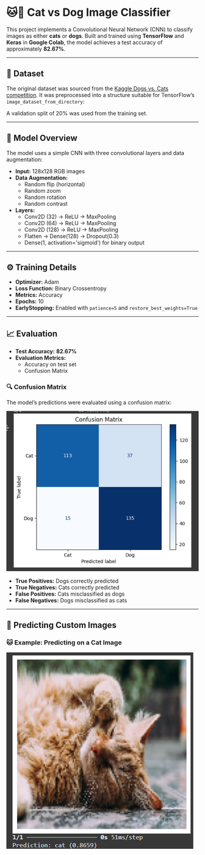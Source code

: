 
# 🐱🐶 Cat vs Dog Image Classifier

This project implements a Convolutional Neural Network (CNN) to classify images as either **cats** or **dogs**. Built and trained using **TensorFlow** and **Keras** in **Google Colab**, the model achieves a test accuracy of approximately **82.67%**.

---

## 📂 Dataset

The original dataset was sourced from the [Kaggle Dogs vs. Cats competition](https://www.kaggle.com/competitions/dogs-vs-cats). It was preprocessed into a structure suitable for TensorFlow’s `image_dataset_from_directory`:


A validation split of 20% was used from the training set.

---

## 🧠 Model Overview

The model uses a simple CNN with three convolutional layers and data augmentation:

- **Input:** 128x128 RGB images
- **Data Augmentation:**
  - Random flip (horizontal)
  - Random zoom
  - Random rotation
  - Random contrast
- **Layers:**
  - Conv2D (32) → ReLU → MaxPooling
  - Conv2D (64) → ReLU → MaxPooling
  - Conv2D (128) → ReLU → MaxPooling
  - Flatten → Dense(128) → Dropout(0.3)
  - Dense(1, activation='sigmoid') for binary output

---

## ⚙️ Training Details

- **Optimizer:** Adam  
- **Loss Function:** Binary Crossentropy  
- **Metrics:** Accuracy  
- **Epochs:** 10  
- **EarlyStopping:** Enabled with `patience=5` and `restore_best_weights=True`

---

## 📈 Evaluation

- **Test Accuracy:** **82.67%**
- **Evaluation Metrics:**
  - Accuracy on test set
  - Confusion Matrix

### 🔍 Confusion Matrix

The model’s predictions were evaluated using a confusion matrix:

![Confusion Matrix](confusion_matrix.png)

- **True Positives:** Dogs correctly predicted  
- **True Negatives:** Cats correctly predicted  
- **False Positives:** Cats misclassified as dogs  
- **False Negatives:** Dogs misclassified as cats

---

## 🧪 Predicting Custom Images

### 🐱 Example: Predicting on a Cat Image  
![Cat Prediction](https://github.com/AdvikaTijare10/catsVSdogs/blob/main/cat_test.png)





